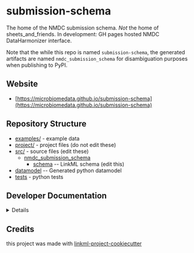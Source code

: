# submission-schema

The home of the NMDC submission schema. *Not* the home of sheets_and_friends. In development: GH pages hosted NMDC DataHarmonizer interface.

Note that the while this repo is named `submission-schema`, the generated artifacts are named `nmdc_submission_schema` for disambiguation purposes when publishing to PyPI.

## Website

* [https://microbiomedata.github.io/submission-schema](https://microbiomedata.github.io/submission-schema)

## Repository Structure

* [examples/](examples/) - example data
* [project/](project/) - project files (do not edit these)
* [src/](src/) - source files (edit these)
    * [nmdc_submission_schema](src/nmdc_submission_schema)
        * [schema](src/nmdc_submission_schema/schema) -- LinkML schema (edit this)
* [datamodel](src/nmdc_submission_schema/datamodel) -- Generated python datamodel
* [tests](tests/) - python tests

## Developer Documentation

<details>
Use the `make` command to generate project artefacts:

- `make all`: make everything
- ~~`make deploy`: deploys site~~

</details>

## Credits

this project was made with [linkml-project-cookiecutter](https://github.com/linkml/linkml-project-cookiecutter)
